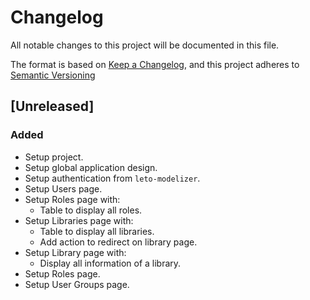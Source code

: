 # Changelog

All notable changes to this project will be documented in this file.

The format is based on [Keep a Changelog](https://keepachangelog.com/en/1.0.0/),
and this project adheres to [Semantic Versioning](https://semver.org/spec/v2.0.0.html)

## [Unreleased]

### Added

* Setup project.
* Setup global application design.
* Setup authentication from `leto-modelizer`.
* Setup Users page.
* Setup Roles page with:
  * Table to display all roles.
* Setup Libraries page with:
  * Table to display all libraries.
  * Add action to redirect on library page.
* Setup Library page with:
  * Display all information of a library.
* Setup Roles page.
* Setup User Groups page.
